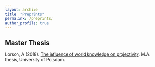 ```yaml
---
layout: archive
title: "Preprints"
permalink: /preprints/
author_profile: true
---
```


## Master Thesis

Lorson, A (2018). [The influence of world knowledge on projectivity](http://alex-lorson.github.io/files/MasterThesis.pdf). M.A. thesis, University of Potsdam.
